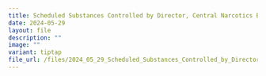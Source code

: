 ```yaml
---
title: Scheduled Substances Controlled by Director, Central Narcotics Bureau (CNB)
date: 2024-05-29
layout: file
description: ""
image: ""
variant: tiptap
file_url: /files/2024_05_29_Scheduled_Substances_Controlled_by_Director__Central_Narcotics_Bureau__CNB_.pdf
---
```


